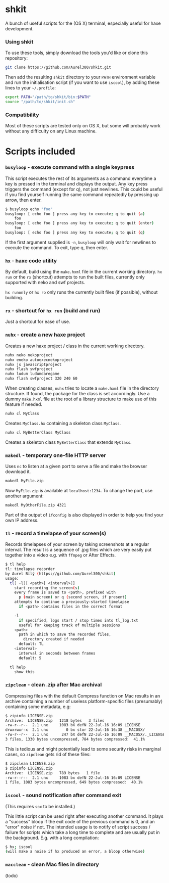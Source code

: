 shkit
===
A bunch of useful scripts for the (OS X) terminal, especially useful for haxe development.

### Using shkit

To use these tools, simply download the tools you'd like or clone this repository:

```bash
git clone https://github.com/Aurel300/shkit.git
```

Then add the resulting `shkit` directory to your `PATH` environment variable and run the initialisation script (if you want to use `iscool`), by adding these lines to your `~/.profile`:

```bash
export PATH="/path/to/shkit/bin:$PATH"
source "/path/to/shkit/init.sh"
```

### Compatibility

Most of these scripts are tested only on OS X, but some will probably work without any difficulty on any Linux machine.

Scripts included
===

### `busyloop` - execute command with a single keypress

This script executes the rest of its arguments as a command everytime a key is pressed in the terminal and displays the output. Any key press triggers the command (except for q), not just newlines. This could be useful if you find yourself running the same command repeatedly by pressing up arrow, then enter.

```bash
$ busyloop echo "foo"
busyloop: [ echo foo ] press any key to execute; q to quit (a)
    foo
busyloop: [ echo foo ] press any key to execute; q to quit (enter)
    foo
busyloop: [ echo foo ] press any key to execute; q to quit (q)
```

If the first argument supplied is `-n`, `busyloop` will only wait for newlines to execute the command. To exit, type q, then enter.

### `hx` - haxe code utility

By default, build using the `make.hxml` file in the current working directory. `hx run` or the `rx` (shortcut) attempts to run the built files, currently only supported with neko and swf projects.

`hx runonly` or `hx ro` only runs the currently built files (if possible), without building.

### `rx` - shortcut for `hx run` (build and run)

Just a shortcut for ease of use.

### `nuhx` - create a new haxe project

Creates a new haxe project / class in the current working directory.

```bash
nuhx neko nekoproject
nuhx eneko autoexecnekoproject
nuhx js javascriptproject
nuhx flash swfproject
nuhx ludum ludumdaregame
nuhx flash swfproject 320 240 60
```

When creating classes, `nuhx` tries to locate a `make.hxml` file in the directory structure. If found, the package for the class is set accordingly. Use a dummy `make.hxml` file at the root of a library structure to make use of this feature if needed.

```bash
nuhx cl MyClass
```

Creates `MyClass.hx` containing a skeleton class `MyClass`.

```bash
nuhx cl MyBetterClass MyClass
```

Creates a skeleton class `MyBetterClass` that extends `MyClass`.

### `makedl` - temporary one-file HTTP server

Uses `nc` to listen at a given port to serve a file and make the browser download it.

```bash
makedl MyFile.zip
```

Now `MyFile.zip` is available at `localhost:1234`. To change the port, use another argument:

```bash
makedl MyOtherFile.zip 4321
```

Part of the output of `ifconfig` is also displayed in order to help you find your own IP address.

### `tl` - record a timelapse of your screen(s)

Records timelapses of your screen by taking screenshots at a regular interval. The result is a sequence of .jpg files which are very easily put together into a video e.g. with `ffmpeg` or After Effects.

```bash
$ tl help
tl: timelapse recorder
by Aurel Bílý (https://github.com/Aurel300/shkit)
usage:
  tl[ -l][ <path>[ <interval>]]
    start recording the screen(s)
    every frame is saved to <path>, prefixed with
      p (main screen) or q (second screen, if present)
    attempts to continue a previously-started timelapse
      if <path> contains files in the correct format

    -l
      if specified, logs start / stop times into tl_log.txt
      useful for keeping track of multiple sessions
    <path>
      path in which to save the recorded files,
        directory created if needed
      default: TL
    <interval>
      interval in seconds between frames
      default: 5

  tl help
    show this
```

### `zipclean` - clean .zip after Mac archival

Compressing files with the default Compress function on Mac results in an archive containing a number of useless platform-specific files (presumably) containing some metadata, e.g:

```bash
$ zipinfo LICENSE.zip
Archive:  LICENSE.zip   1218 bytes   3 files
-rw-r--r--  2.1 unx     1083 bX defN 22-Jul-16 16:09 LICENSE
drwxrwxr-x  2.1 unx        0 bx stor 22-Jul-16 16:38 __MACOSX/
-rw-r--r--  2.1 unx      247 bX defN 22-Jul-16 16:09 __MACOSX/._LICENSE
3 files, 1330 bytes uncompressed, 784 bytes compressed:  41.1%
```

This is tedious and might potentially lead to some security risks in marginal cases, so `zipclean` gets rid of these files:

```bash
$ zipclean LICENSE.zip
$ zipinfo LICENSE.zip
Archive:  LICENSE.zip   789 bytes   1 file
-rw-r--r--  2.1 unx     1083 bx defN 22-Jul-16 16:09 LICENSE
1 file, 1083 bytes uncompressed, 649 bytes compressed:  40.1%
```

### `iscool` - sound notification after command exit

(This requires `sox` to be installed.)

This little script can be used right after executing another command. It plays a "success" bloop if the exit code of the previous command is 0, and an "error" noise if not. The intended usage is to notify of script success / failure for scripts which take a long time to complete and are usually put in the background. E.g. with a long compilation:

```bash
$ hx; iscool
(will make a noise if hx produced an error, a bloop otherwise)
```

### `macclean` - clean Mac files in directory

(todo)